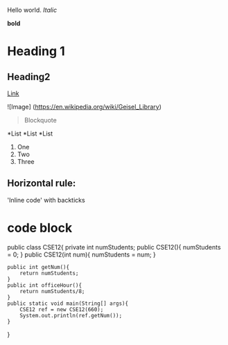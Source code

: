 Hello world.
*Italic*

**bold**

# Heading 1
## Heading2

[Link](https://github.com/maybe-surf/cse15l-lab-reports)

![Image]
(https://en.wikipedia.org/wiki/Geisel_Library)

>Blockquote

*List
*List
*List

1. One
2. Two
3. Three

Horizontal rule:
---
'Inline code' with
backticks

# code block
public class CSE12{
    private int numStudents;
    public CSE12(){
        numStudents = 0;
    }
    public CSE12(int num){
        numStudents = num;
    }

    public int getNum(){
        return numStudents;
    }
    public int officeHour(){
        return numStudents/8;
    }
    public static void main(String[] args){
        CSE12 ref = new CSE12(660);
        System.out.println(ref.getNum());
    }
}
